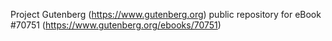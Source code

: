 Project Gutenberg (https://www.gutenberg.org) public repository for
eBook #70751 (https://www.gutenberg.org/ebooks/70751)
